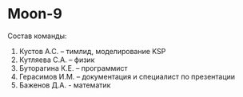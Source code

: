 # Moon-9
Состав команды:
1)	Кустов А.С. – тимлид, моделирование KSP
2)	Кутляева С.А. – физик
3)	Буторагина К.Е. – программист
4)	Герасимов И.М. – документация и специалист по презентации
5)	Баженов Д.А. - математик
